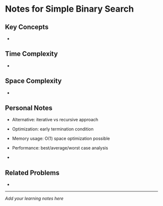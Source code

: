 # Notes for Simple Binary Search

## Key Concepts

- 

## Time Complexity

- 

## Space Complexity

- 

## Personal Notes

- Alternative: iterative vs recursive approach

- Optimization: early termination condition

- Memory usage: O(1) space optimization possible

- Performance: best/average/worst case analysis

- 

## Related Problems

- 

---

*Add your learning notes here*
